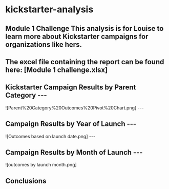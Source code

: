 # kickstarter-analysis
Module 1 Challenge
This analysis is for Louise to learn more about Kickstarter campaigns for organizations like hers.
---
The excel file containing the report can be found here: [Module 1 challenge.xlsx] 
---
## Kickstarter Campaign Results by Parent Category ---
![Parent%20Category%20Outcomes%20Pivot%20Chart.png] ---
## Campaign Results by Year of Launch ---
![Outcomes based on launch date.png] --- 
## Campaign Results by Month of Launch ---
![outcomes by launch month.png]

## Conclusions
